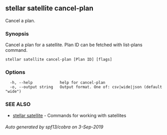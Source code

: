 ## stellar satellite cancel-plan

Cancel a plan.

### Synopsis

Cancel a plan for a satellite. Plan ID can be fetched with list-plans command.

```
stellar satellite cancel-plan [Plan ID] [flags]
```

### Options

```
  -h, --help            help for cancel-plan
  -o, --output string   Output format. One of: csv|wide|json (default "wide")
```

### SEE ALSO

* [stellar satellite](stellar_satellite.md)	 - Commands for working with satellites

###### Auto generated by spf13/cobra on 3-Sep-2019
